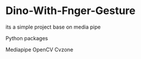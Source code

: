 # Dino-With-Fnger-Gesture
its a simple project base on media pipe

Python packages

Mediapipe
OpenCV
Cvzone
